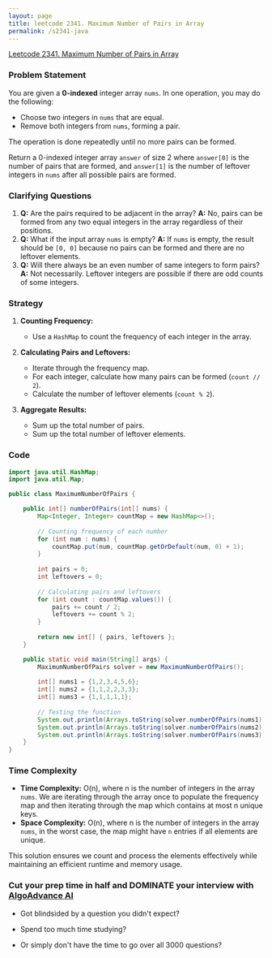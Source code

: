 ```yaml
---
layout: page
title: leetcode 2341. Maximum Number of Pairs in Array
permalink: /s2341-java
---
```

[Leetcode 2341. Maximum Number of Pairs in Array](https://algoadvance.github.io/algoadvance/l2341)
### Problem Statement

You are given a **0-indexed** integer array `nums`. In one operation, you may do the following:
- Choose two integers in `nums` that are equal.
- Remove both integers from `nums`, forming a pair.

The operation is done repeatedly until no more pairs can be formed.

Return a 0-indexed integer array `answer` of size 2 where `answer[0]` is the number of pairs that are formed, and `answer[1]` is the number of leftover integers in `nums` after all possible pairs are formed.

### Clarifying Questions
1. **Q:** Are the pairs required to be adjacent in the array?
   **A:** No, pairs can be formed from any two equal integers in the array regardless of their positions.
2. **Q:** What if the input array `nums` is empty?
   **A:** If `nums` is empty, the result should be `[0, 0]` because no pairs can be formed and there are no leftover elements.
3. **Q:** Will there always be an even number of same integers to form pairs?
   **A:** Not necessarily. Leftover integers are possible if there are odd counts of some integers.

### Strategy

1. **Counting Frequency:**
   - Use a `HashMap` to count the frequency of each integer in the array.
   
2. **Calculating Pairs and Leftovers:**
   - Iterate through the frequency map.
   - For each integer, calculate how many pairs can be formed (`count // 2`).
   - Calculate the number of leftover elements (`count % 2`).

3. **Aggregate Results:**
   - Sum up the total number of pairs.
   - Sum up the total number of leftover elements.

### Code

```java
import java.util.HashMap;
import java.util.Map;

public class MaximumNumberOfPairs {

    public int[] numberOfPairs(int[] nums) {
        Map<Integer, Integer> countMap = new HashMap<>();
        
        // Counting frequency of each number
        for (int num : nums) {
            countMap.put(num, countMap.getOrDefault(num, 0) + 1);
        }
        
        int pairs = 0;
        int leftovers = 0;
        
        // Calculating pairs and leftovers
        for (int count : countMap.values()) {
            pairs += count / 2;
            leftovers += count % 2;
        }
        
        return new int[] { pairs, leftovers };
    }

    public static void main(String[] args) {
        MaximumNumberOfPairs solver = new MaximumNumberOfPairs();
        
        int[] nums1 = {1,2,3,4,5,6};
        int[] nums2 = {1,1,2,2,3,3};
        int[] nums3 = {1,1,1,1,1};
        
        // Testing the function
        System.out.println(Arrays.toString(solver.numberOfPairs(nums1))); // Output: [0, 6]
        System.out.println(Arrays.toString(solver.numberOfPairs(nums2))); // Output: [3, 0]
        System.out.println(Arrays.toString(solver.numberOfPairs(nums3))); // Output: [2, 1]
    }
}
```

### Time Complexity

- **Time Complexity:** O(n), where n is the number of integers in the array `nums`. We are iterating through the array once to populate the frequency map and then iterating through the map which contains at most n unique keys.
- **Space Complexity:** O(n), where n is the number of integers in the array `nums`, in the worst case, the map might have `n` entries if all elements are unique.

This solution ensures we count and process the elements effectively while maintaining an efficient runtime and memory usage.


### Cut your prep time in half and DOMINATE your interview with [AlgoAdvance AI](https://algoAdvance.com)

- Got blindsided by a question you didn't expect?

- Spend too much time studying?

- Or simply don't have the time to go over all 3000 questions?

